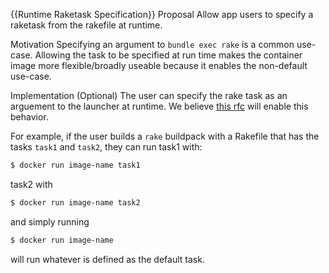 {{Runtime Raketask Specification}}
Proposal
Allow app users to specify a raketask from the rakefile at runtime.

Motivation
Specifying an argument to `bundle exec rake` is a common use-case. Allowing the task to be
specified at run time makes the container image more flexible/broadly useable because it enables
the non-default use-case.

Implementation (Optional)
The user can specify the rake task as an arguement to the launcher at runtime.
We believe [this rfc](https://github.com/buildpacks/rfcs/blob/main/text/0045-launcher-arguments.md) will enable this behavior.

For example, if the user builds a `rake` buildpack with a Rakefile that has the tasks `task1` and `task2`,
they can run task1 with:

```bash
$ docker run image-name task1
```

task2 with
```bash
$ docker run image-name task2
```

and simply running
```bash
$ docker run image-name
```
will run whatever is defined as the default task.
